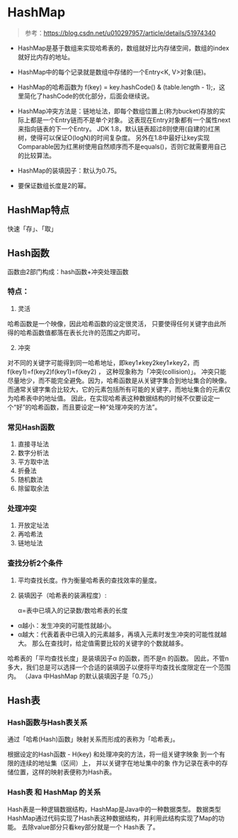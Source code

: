 # HashMap

> 参考：https://blog.csdn.net/u010297957/article/details/51974340


- HashMap是基于数组来实现哈希表的，数组就好比内存储空间，数组的index就好比内存的地址。

- HashMap中的每个记录就是数组中存储的一个Entry<K, V>对象(链)。

- HashMap的哈希函数为 f(key) = key.hashCode() & (table.length - 1);，这里简化了hashCode的优化部分，后面会继续说。

- HashMap冲突方法是：链地址法，即每个数组位置上(称为bucket)存放的实际上都是一个Entry链而不是单个对象。
  这表现在Entry对象都有一个属性next来指向链表的下一个Entry。
  JDK 1.8，默认链表超过8则使用(自建的)红黑树，使得可以保证O(logN)的时间复杂度。
  另外在1.8中最好让key实现Comparable因为红黑树使用自然顺序而不是equals()，否则它就需要用自己的比较算法。

- HashMap的装填因子：默认为0.75。

- 要保证数组长度是2的幂。



## HashMap特点

快速「存」、「取」

## Hash函数
函数由2部门构成：hash函数+冲突处理函数

###  特点：
1. 灵活

 哈希函数是一个映像，因此哈希函数的设定很灵活，
 只要使得任何关键字由此所得的哈希函数值都落在表长允许的范围之内即可。

2. 冲突

对不同的关键字可能得到同一哈希地址，即key1≠key2key1≠key2，而f(key1)=f(key2)f(key1)=f(key2) ，
这种现象称为「冲突(collision)」。
冲突只能尽量地少，而不能完全避免。因为，哈希函数是从关键字集合到地址集合的映像。
而通常关键字集合比较大，它的元素包括所有可能的关键字，而地址集合的元素仅为哈希表中的地址值。
因此，在实现哈希表这种数据结构的时候不仅要设定一个“好”的哈希函数，而且要设定一种“处理冲突的方法”。

### 常见Hash函数

1. 直接寻址法
2. 数字分析法
3. 平方取中法
4. 折叠法
5. 随机数法
6. 除留取余法

### 处理冲突

1. 开放定址法
2. 再哈希法
3. 链地址法

### 查找分析2个条件

1. 平均查找长度。作为衡量哈希表的查找效率的量度。
2. 装填因子（哈希表的装满程度）:

    α=表中已填入的记录数/数哈希表的长度

 - α越小：发生冲突的可能性就越小。
 - α越大：代表着表中已填入的元素越多，再填入元素时发生冲突的可能性就越大。
   那么在查找时，给定值需要比较的关键字的个数就越多。
 
 
 哈希表的「平均查找长度」是装填因子α 的函数，而不是n 的函数。
 因此，不管n 多大，我们总是可以选择一个合适的装填因子以便将平均查找长度限定在一个范围内。
 （Java 中HashMap 的默认装填因子是「0.75」）
 

## Hash表

### Hash函数与Hash表关系

通过「哈希(Hash)函数」映射关系而形成的表称为「哈希表」。



根据设定的Hash函数 - H(key) 和处理冲突的方法，将一组关键字映象 到一个有限的连续的地址集（区间）上，
并以关键字在地址集中的象 作为记录在表中的存储位置，这样的映射表便称为Hash表。



### Hash表 和 HashMap 的关系

Hash表是一种逻辑数据结构，HashMap是Java中的一种数据类型。
数据类型HashMap通过代码实现了Hash表这种数据结构，并利用此结构实现了Map的功能。
去除value部分只看key部分就是一个 Hash表 了。

